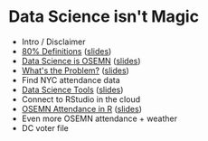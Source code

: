 # Data Science isn't Magic

 * Intro / Disclaimer
 * [80% Definitions](/20150220-80_percent_definitions/) ([slides](/20150220-80_percent_definitions/big.html))
 * [Data Science is OSEMN](/20150220-osemn/) ([slides](/20150220-osemn/big.html))
 * [What's the Problem?](/20150220-problem/) ([slides](/20150220-problem/big.html))
 * Find NYC attendance data
 * [Data Science Tools](/20150220-data_science_tools/) ([slides](/20150220-data_science_tools/big.html))
 * Connect to RStudio in the cloud
 * [OSEMN Attendance in R](/20150220-osemn_attendance_in_R/) ([slides](/20150220-osemn_attendance_in_R/big.html))
 * Even more OSEMN attendance + weather
 * DC voter file
